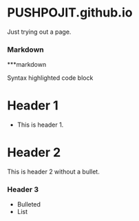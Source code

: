 # PUSHPOJIT.github.io
Just trying out a page.

### Markdown

***markdown

Syntax highlighted code block

# Header 1
 - This is header 1.
# Header 2
 This is header 2 without a bullet.
### Header 3

 - Bulleted
 - List
 

